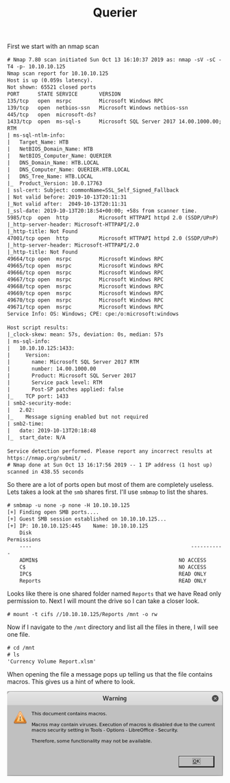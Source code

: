 <center><h1>Querier</h1></center>
<br><br>
First we start with an nmap scan

```
# Nmap 7.80 scan initiated Sun Oct 13 16:10:37 2019 as: nmap -sV -sC -T4 -p- 10.10.10.125
Nmap scan report for 10.10.10.125
Host is up (0.059s latency).
Not shown: 65521 closed ports
PORT      STATE SERVICE       VERSION
135/tcp   open  msrpc         Microsoft Windows RPC
139/tcp   open  netbios-ssn   Microsoft Windows netbios-ssn
445/tcp   open  microsoft-ds?
1433/tcp  open  ms-sql-s      Microsoft SQL Server 2017 14.00.1000.00; RTM
| ms-sql-ntlm-info:
|   Target_Name: HTB
|   NetBIOS_Domain_Name: HTB
|   NetBIOS_Computer_Name: QUERIER
|   DNS_Domain_Name: HTB.LOCAL
|   DNS_Computer_Name: QUERIER.HTB.LOCAL
|   DNS_Tree_Name: HTB.LOCAL
|_  Product_Version: 10.0.17763
| ssl-cert: Subject: commonName=SSL_Self_Signed_Fallback
| Not valid before: 2019-10-13T20:11:31
|_Not valid after:  2049-10-13T20:11:31
|_ssl-date: 2019-10-13T20:18:54+00:00; +58s from scanner time.
5985/tcp  open  http          Microsoft HTTPAPI httpd 2.0 (SSDP/UPnP)
|_http-server-header: Microsoft-HTTPAPI/2.0
|_http-title: Not Found
47001/tcp open  http          Microsoft HTTPAPI httpd 2.0 (SSDP/UPnP)
|_http-server-header: Microsoft-HTTPAPI/2.0
|_http-title: Not Found
49664/tcp open  msrpc         Microsoft Windows RPC
49665/tcp open  msrpc         Microsoft Windows RPC
49666/tcp open  msrpc         Microsoft Windows RPC
49667/tcp open  msrpc         Microsoft Windows RPC
49668/tcp open  msrpc         Microsoft Windows RPC
49669/tcp open  msrpc         Microsoft Windows RPC
49670/tcp open  msrpc         Microsoft Windows RPC
49671/tcp open  msrpc         Microsoft Windows RPC
Service Info: OS: Windows; CPE: cpe:/o:microsoft:windows

Host script results:
|_clock-skew: mean: 57s, deviation: 0s, median: 57s
| ms-sql-info:
|   10.10.10.125:1433:
|     Version:
|       name: Microsoft SQL Server 2017 RTM
|       number: 14.00.1000.00
|       Product: Microsoft SQL Server 2017
|       Service pack level: RTM
|       Post-SP patches applied: false
|_    TCP port: 1433
| smb2-security-mode:
|   2.02:
|_    Message signing enabled but not required
| smb2-time:
|   date: 2019-10-13T20:18:48
|_  start_date: N/A

Service detection performed. Please report any incorrect results at https://nmap.org/submit/ .
# Nmap done at Sun Oct 13 16:17:56 2019 -- 1 IP address (1 host up) scanned in 438.55 seconds
```
So there are a lot of ports open but most of them are completely useless. Lets takes a look at the ```smb``` shares first. I'll use ```smbmap``` to list the shares.
```
# smbmap -u none -p none -H 10.10.10.125
[+] Finding open SMB ports....
[+] Guest SMB session established on 10.10.10.125...
[+] IP: 10.10.10.125:445	Name: 10.10.10.125                                      
	Disk                                                  	Permissions
	----                                                  	-----------
	ADMIN$                                            	NO ACCESS
	C$                                                	NO ACCESS
	IPC$                                              	READ ONLY
	Reports                                           	READ ONLY
```
Looks like there is one shared folder named ```Reports``` that we have Read only permission to. Next I will mount the drive so I can take a closer look.
```
# mount -t cifs //10.10.10.125/Reports /mnt -o rw
```
Now if I navigate to the ```/mnt``` directory and list all the files in there, I will see one file.
```
# cd /mnt
# ls
'Currency Volume Report.xlsm'
```
When opening the file a message pops up telling us that the file contains macros. This gives us a hint of where to look.

<center><img src="/htb/querier/macros.png"></center>
<br>
